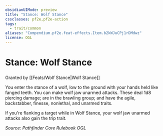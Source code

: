 ```yaml
---
obsidianUIMode: preview
title: "Stance: Wolf Stance"
cssclasses: pf2e,pf2e-action
tags:
  - trait/common
aliases: "Compendium.pf2e.feat-effects.Item.b2kWJuCPj1rDMdwz"
license: OGL
---
```

# Stance: Wolf Stance

### 






Granted by [[Feats/Wolf Stance|Wolf Stance]]

You enter the stance of a wolf, low to the ground with your hands held like fanged teeth. You can make wolf jaw unarmed attacks. These deal 1d8 piercing damage; are in the brawling group; and have the agile, backstabber, finesse, nonlethal, and unarmed traits.

If you're flanking a target while in Wolf Stance, your wolf jaw unarmed attacks also gain the trip trait.

*Source: Pathfinder Core Rulebook*
*OGL*